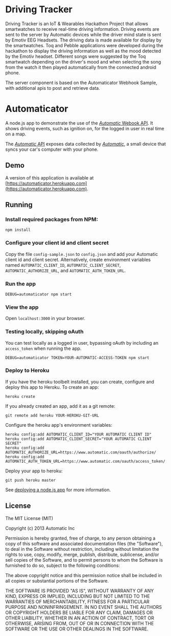 # Driving Tracker

Driving Tracker is an IoT & Wearables Hackathon Project that allows smartwatches to receive real-time driving information. Driving events are sent to the server by Automatic devices while the driver mind state is sent by Emotiv EEG Headsets. The driving data is made available for display by the smartwatches. Toq and Pebble applications were developed during the hackathon to display the driving information as well as the mood detected by the Emotiv headset. Different songs were suggested by the Toq smartwatch depending on the driver's mood and when selecting the song from the watch it then played automatically from the connected android phone.

The server component is based on the Automaticator Webhook Sample, with additional apis to post and retrieve data.


# Automaticator

A node.js app to demonstrate the use of the [_Automatic_ Webook API](http://automatic.com/developer/).  It shows driving events, such as ignition on, for the logged in user in real time on a map.

The [_Automatic_ API](http://automatic.com/developer/) exposes data collected by [_Automatic_](http://automatic.com), a small device that syncs your car's computer with your phone.

## Demo

A version of this application is available at [https://automaticator.herokuapp.com](https://automaticator.herokuapp.com).

## Running

### Install required packages from NPM:

    npm install

### Configure your client id and client secret

Copy the file `config-sample.json` to `config.json` and add your Automatic client id and client secret.  Alternatively, create environment variables named `AUTOMATIC_CLIENT_ID`, `AUTOMATIC_CLIENT_SECRET`, `AUTOMATIC_AUTHORIZE_URL`, and `AUTOMATIC_AUTH_TOKEN_URL`.

### Run the app

    DEBUG=automaticator npm start

### View the app

Open `localhost:3000` in your browser.

### Testing locally, skipping oAuth

You can test locally as a logged in user, bypassing oAuth by including an `access_token` when running the app.

    DEBUG=automaticator TOKEN=YOUR-AUTOMATIC-ACCESS-TOKEN npm start

### Deploy to Heroku

If you have the heroku toolbelt installed, you can create, configure and deploy this app to Heroku.  To create an app:

    heroku create

If you already created an app, add it as a git remote:

    git remote add heroku YOUR-HEROKU-GIT-URL

Configure the heroku app's environment variables:

    heroku config:add AUTOMATIC_CLIENT_ID="YOUR AUTOMATIC CLIENT ID"
    heroku config:add AUTOMATIC_CLIENT_SECRET="YOUR AUTOMATIC CLIENT SECRET"
    heroku config:add AUTOMATIC_AUTHORIZE_URL=https://www.automatic.com/oauth/authorize/
    heroku config:add AUTOMATIC_AUTH_TOKEN_URL=https://www.automatic.com/oauth/access_token/

Deploy your app to heroku:

    git push heroku master

See [deploying a node.js app](https://devcenter.heroku.com/articles/getting-started-with-nodejs#deploy-your-application-to-heroku) for more information.

## License

The MIT License (MIT)

Copyright (c) 2013 Automatic Inc

Permission is hereby granted, free of charge, to any person obtaining a copy
of this software and associated documentation files (the "Software"), to deal
in the Software without restriction, including without limitation the rights
to use, copy, modify, merge, publish, distribute, sublicense, and/or sell
copies of the Software, and to permit persons to whom the Software is
furnished to do so, subject to the following conditions:

The above copyright notice and this permission notice shall be included in
all copies or substantial portions of the Software.

THE SOFTWARE IS PROVIDED "AS IS", WITHOUT WARRANTY OF ANY KIND, EXPRESS OR
IMPLIED, INCLUDING BUT NOT LIMITED TO THE WARRANTIES OF MERCHANTABILITY,
FITNESS FOR A PARTICULAR PURPOSE AND NONINFRINGEMENT. IN NO EVENT SHALL THE
AUTHORS OR COPYRIGHT HOLDERS BE LIABLE FOR ANY CLAIM, DAMAGES OR OTHER
LIABILITY, WHETHER IN AN ACTION OF CONTRACT, TORT OR OTHERWISE, ARISING FROM,
OUT OF OR IN CONNECTION WITH THE SOFTWARE OR THE USE OR OTHER DEALINGS IN
THE SOFTWARE.
